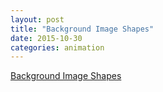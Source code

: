 ```yaml
---
layout: post
title: "Background Image Shapes"
date: 2015-10-30
categories: animation
---
```


[Background Image Shapes][link-1]

[link-1]: https://css-tricks.com/background-image-shapes/
